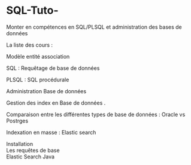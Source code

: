 # SQL-Tuto-

Monter en compétences en SQL/PLSQL et administration des bases de données  

La liste des cours :  

Modèle entité association  

SQL : Requêtage de base de données 

PLSQL : SQL procédurale 

Administration Base de données  

Gestion des index en Base de données . 

Comparaison entre les différentes types de base de données : Oracle vs Postrges  

Indexation en masse : Elastic search  

  Installation  
  Les requêtes de base  
  Elastic Search Java  
